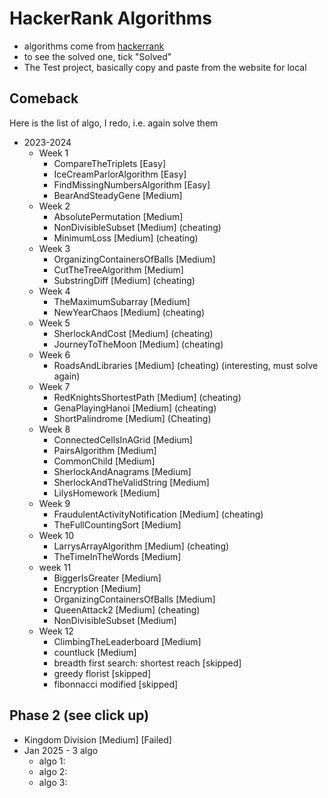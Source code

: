 # HackerRank Algorithms
* algorithms come from [hackerrank](https://www.hackerrank.com/domains/algorithms)
* to see the solved one, tick "Solved"
* The Test project, basically copy and paste from the website for local

 
## Comeback
Here is the list of algo, I redo, i.e. again solve them
* 2023-2024
	* Week 1
		* CompareTheTriplets [Easy]
		* IceCreamParlorAlgorithm [Easy]
		* FindMissingNumbersAlgorithm [Easy]
		* BearAndSteadyGene [Medium]
	* Week 2
		* AbsolutePermutation [Medium]
		* NonDivisibleSubset [Medium] (cheating)
		* MinimumLoss [Medium] (cheating)
	* Week 3
		* OrganizingContainersOfBalls [Medium]	
		* CutTheTreeAlgorithm [Medium]
		* SubstringDiff [Medium] (cheating)
	* Week 4
		* TheMaximumSubarray [Medium]
		* NewYearChaos [Medium] (cheating)
	* Week 5
		* SherlockAndCost [Medium] (cheating)
		* JourneyToTheMoon [Medium] (cheating)
	* Week 6
		* RoadsAndLibraries [Medium] (cheating) (interesting, must solve again)	
	* Week 7
		* RedKnightsShortestPath [Medium] (cheating)
		* GenaPlayingHanoi [Medium] (cheating)
		* ShortPalindrome [Medium] (Cheating)
	* Week 8
		* ConnectedCellsInAGrid [Medium]	
		* PairsAlgorithm [Medium]
		* CommonChild [Medium]
		* SherlockAndAnagrams [Medium]
		* SherlockAndTheValidString [Medium]
		* LilysHomework [Medium]
	* Week 9
		* FraudulentActivityNotification [Medium] (cheating)
		* TheFullCountingSort [Medium]
	* Week 10
		* LarrysArrayAlgorithm [Medium] (cheating)
		* TheTimeInTheWords [Medium]
	* week 11
		* BiggerIsGreater [Medium]
		* Encryption [Medium]
		* OrganizingContainersOfBalls [Medium]
		* QueenAttack2 [Medium] (cheating)
		* NonDivisibleSubset [Medium]
	* Week 12
		* ClimbingTheLeaderboard [Medium]	
		* countluck [Medium]
		* breadth first search: shortest reach [skipped]
		* greedy florist [skipped]
		* fibonnacci modified [skipped]

## Phase 2 (see click up)
* Kingdom Division [Medium] [Failed]
* Jan 2025 - 3 algo
	* algo 1:
	* algo 2:
	* algo 3:
